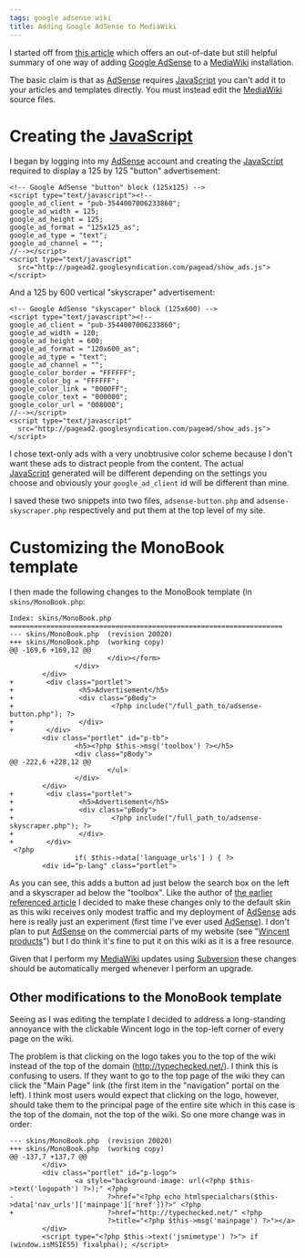 ```yaml
---
tags: google adsense wiki
title: Adding Google AdSense to MediaWiki
---
```


I started off from [this article](http://www.dankohn.com/archives/000338.html) which offers an out-of-date but still helpful summary of one way of adding [Google AdSense](/wiki/Google_AdSense) to a [MediaWiki](/wiki/MediaWiki) installation.

The basic claim is that as [AdSense](/wiki/AdSense) requires [JavaScript](/wiki/JavaScript) you can't add it to your articles and templates directly. You must instead edit the [MediaWiki](/wiki/MediaWiki) source files.

# Creating the [JavaScript](/wiki/JavaScript)

I began by logging into my [AdSense](/wiki/AdSense) account and creating the [JavaScript](/wiki/JavaScript) required to display a 125 by 125 "button" advertisement:

    <!-- Google AdSense "button" block (125x125) -->
    <script type="text/javascript"><!--
    google_ad_client = "pub-3544007006233860";
    google_ad_width = 125;
    google_ad_height = 125;
    google_ad_format = "125x125_as";
    google_ad_type = "text";
    google_ad_channel = "";
    //--></script>
    <script type="text/javascript"
      src="http://pagead2.googlesyndication.com/pagead/show_ads.js">
    </script>

And a 125 by 600 vertical "skyscraper" advertisement:

    <!-- Google AdSense "skyscaper" block (125x600) -->
    <script type="text/javascript"><!--
    google_ad_client = "pub-3544007006233860";
    google_ad_width = 120;
    google_ad_height = 600;
    google_ad_format = "120x600_as";
    google_ad_type = "text";
    google_ad_channel = "";
    google_color_border = "FFFFFF";
    google_color_bg = "FFFFFF";
    google_color_link = "0000FF";
    google_color_text = "000000";
    google_color_url = "008000";
    //--></script>
    <script type="text/javascript"
      src="http://pagead2.googlesyndication.com/pagead/show_ads.js">
    </script>

I chose text-only ads with a very unobtrusive color scheme because I don't want these ads to distract people from the content. The actual [JavaScript](/wiki/JavaScript) generated will be different depending on the settings you choose and obviously your `google_ad_client` id will be different than mine.

I saved these two snippets into two files, `adsense-button.php` and `adsense-skyscraper.php` respectively and put them at the top level of my site.

# Customizing the MonoBook template

I then made the following changes to the MonoBook template (in `skins/MonoBook.php`:

    Index: skins/MonoBook.php
    ===================================================================
    --- skins/MonoBook.php  (revision 20020)
    +++ skins/MonoBook.php  (working copy)
    @@ -169,6 +169,12 @@
                            </div></form>
                    </div>
            </div>
    +        <div class="portlet">
    +                <h5>Advertisement</h5>
    +                <div class="pBody">
    +                        <?php include("/full_path_to/adsense-button.php"); ?>
    +                </div>
    +        </div>
            <div class="portlet" id="p-tb">
                    <h5><?php $this->msg('toolbox') ?></h5>
                    <div class="pBody">
    @@ -222,6 +228,12 @@
                            </ul>
                    </div>
            </div>
    +        <div class="portlet">
    +                <h5>Advertisement</h5>
    +                <div class="pBody">
    +                        <?php include("/full_path_to/adsense-skyscraper.php"); ?>
    +                </div>
    +        </div>
     <?php
                    if( $this->data['language_urls'] ) { ?>
            <div id="p-lang" class="portlet">

As you can see, this adds a button ad just below the search box on the left and a skyscraper ad below the "toolbox". Like the author of [the earlier referenced article](http://www.dankohn.com/archives/000338.html) I decided to make these changes only to the default skin as this wiki receives only modest traffic and my deployment of [AdSense](/wiki/AdSense) ads here is really just an experiment (first time I've ever used [AdSense](/wiki/AdSense)). I don't plan to put [AdSense](/wiki/AdSense) on the commercial parts of my website (see "[Wincent products](/wiki/Wincent_products)") but I do think it's fine to put it on this wiki as it is a free resource.

Given that I perform my [MediaWiki](/wiki/MediaWiki) updates using [Subversion](/wiki/Subversion) these changes should be automatically merged whenever I perform an upgrade.

## Other modifications to the MonoBook template

Seeing as I was editing the template I decided to address a long-standing annoyance with the clickable Wincent logo in the top-left corner of every page on the wiki.

The problem is that clicking on the logo takes you to the top of the wiki instead of the top of the domain (<http://typechecked.net/>). I think this is confusing to users. If they want to go to the top page of the wiki they can click the "Main Page" link (the first item in the "navigation" portal on the left). I think most users would expect that clicking on the logo, however, should take them to the principal page of the entire site which in this case is the top of the domain, not the top of the wiki. So one more change was in order:

    --- skins/MonoBook.php  (revision 20020)
    +++ skins/MonoBook.php  (working copy)
    @@ -137,7 +137,7 @@
            </div>
            <div class="portlet" id="p-logo">
                    <a style="background-image: url(<?php $this->text('logopath') ?>);" <?php
    -                       ?>href="<?php echo htmlspecialchars($this->data['nav_urls']['mainpage']['href'])?>" <?php
    +                       ?>href="http://typechecked.net/" <?php
                            ?>title="<?php $this->msg('mainpage') ?>"></a>
            </div>
            <script type="<?php $this->text('jsmimetype') ?>"> if (window.isMSIE55) fixalpha(); </script>
